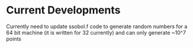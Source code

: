 # Current Developments
Currently need to update ssobol.f code to generate random numbers for a 64 bit machine (it is written for 32 currently) and can only generate ~10^7 points
